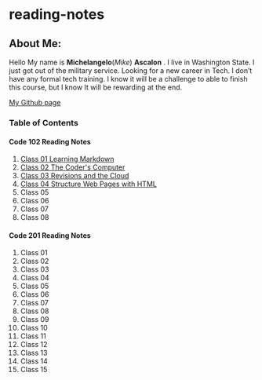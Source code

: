# reading-notes

## **About Me:**

Hello My name is **Michelangelo**(*Mike*) **Ascalon** . I live in Washington State. I just got out of the military service. Looking for a new career in Tech. I don’t have any formal tech training. I know it will be a challenge to able to finish this course, but I know It will be rewarding at the end.

 [My Github page](https://github.com/mikeascalon)

### Table of Contents

#### Code 102 Reading Notes

1. [Class 01 Learning Markdown](read01.md)
1. [Class 02 The Coder's Computer](read02.md)
1. [Class 03 Revisions and the Cloud](/class03.md)
1. [Class 04 Structure Web Pages with HTML](/class04.md)
1. Class 05
1. Class 06
1. Class 07
1. Class 08

#### Code 201 Reading Notes

1. Class 01
1. Class 02
1. Class 03
1. Class 04
1. Class 05
1. Class 06
1. Class 07
1. Class 08
1. Class 09
1. Class 10
1. Class 11
1. Class 12
1. Class 13
1. Class 14
1. Class 15
